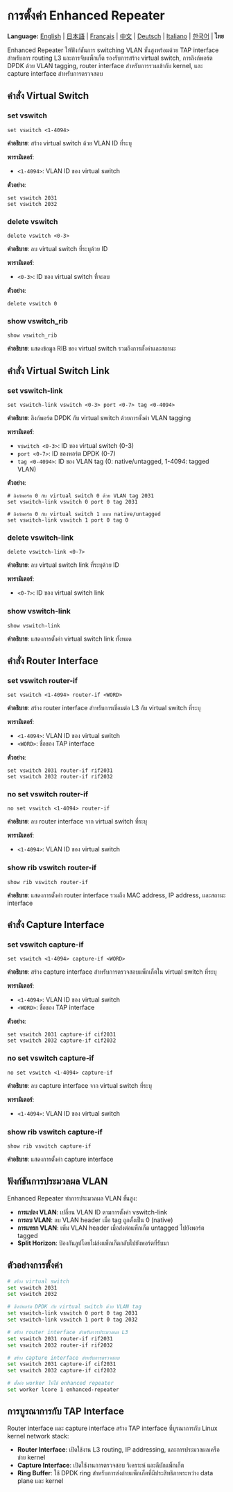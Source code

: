 # การตั้งค่า Enhanced Repeater

**Language:** [English](../en/enhanced-repeater.md) | [日本語](../ja/enhanced-repeater.md) | [Français](../fr/enhanced-repeater.md) | [中文](../zh/enhanced-repeater.md) | [Deutsch](../de/enhanced-repeater.md) | [Italiano](../it/enhanced-repeater.md) | [한국어](../ko/enhanced-repeater.md) | **ไทย**

Enhanced Repeater ให้ฟังก์ชันการ switching VLAN ขั้นสูงพร้อมด้วย TAP interface สำหรับการ routing L3 และการจับแพ็กเก็ต รองรับการสร้าง virtual switch, การลิงก์พอร์ต DPDK ด้วย VLAN tagging, router interface สำหรับการรวมเข้ากับ kernel, และ capture interface สำหรับการตรวจสอบ

## คำสั่ง Virtual Switch

### set vswitch
```
set vswitch <1-4094>
```
**คำอธิบาย**: สร้าง virtual switch ด้วย VLAN ID ที่ระบุ

**พารามิเตอร์**:
- `<1-4094>`: VLAN ID ของ virtual switch

**ตัวอย่าง**:
```
set vswitch 2031
set vswitch 2032
```

### delete vswitch
```
delete vswitch <0-3>
```
**คำอธิบาย**: ลบ virtual switch ที่ระบุด้วย ID

**พารามิเตอร์**:
- `<0-3>`: ID ของ virtual switch ที่จะลบ

**ตัวอย่าง**:
```
delete vswitch 0
```

### show vswitch_rib
```
show vswitch_rib
```
**คำอธิบาย**: แสดงข้อมูล RIB ของ virtual switch รวมถึงการตั้งค่าและสถานะ

## คำสั่ง Virtual Switch Link

### set vswitch-link
```
set vswitch-link vswitch <0-3> port <0-7> tag <0-4094>
```
**คำอธิบาย**: ลิงก์พอร์ต DPDK กับ virtual switch ด้วยการตั้งค่า VLAN tagging

**พารามิเตอร์**:
- `vswitch <0-3>`: ID ของ virtual switch (0-3)
- `port <0-7>`: ID ของพอร์ต DPDK (0-7)  
- `tag <0-4094>`: ID ของ VLAN tag (0: native/untagged, 1-4094: tagged VLAN)

**ตัวอย่าง**:
```
# ลิงก์พอร์ต 0 กับ virtual switch 0 ด้วย VLAN tag 2031
set vswitch-link vswitch 0 port 0 tag 2031

# ลิงก์พอร์ต 0 กับ virtual switch 1 แบบ native/untagged
set vswitch-link vswitch 1 port 0 tag 0
```

### delete vswitch-link
```
delete vswitch-link <0-7>
```
**คำอธิบาย**: ลบ virtual switch link ที่ระบุด้วย ID

**พารามิเตอร์**:
- `<0-7>`: ID ของ virtual switch link

### show vswitch-link
```
show vswitch-link
```
**คำอธิบาย**: แสดงการตั้งค่า virtual switch link ทั้งหมด

## คำสั่ง Router Interface

### set vswitch router-if
```
set vswitch <1-4094> router-if <WORD>
```
**คำอธิบาย**: สร้าง router interface สำหรับการเชื่อมต่อ L3 กับ virtual switch ที่ระบุ

**พารามิเตอร์**:
- `<1-4094>`: VLAN ID ของ virtual switch
- `<WORD>`: ชื่อของ TAP interface

**ตัวอย่าง**:
```
set vswitch 2031 router-if rif2031
set vswitch 2032 router-if rif2032
```

### no set vswitch router-if
```
no set vswitch <1-4094> router-if
```
**คำอธิบาย**: ลบ router interface จาก virtual switch ที่ระบุ

**พารามิเตอร์**:
- `<1-4094>`: VLAN ID ของ virtual switch

### show rib vswitch router-if
```
show rib vswitch router-if
```
**คำอธิบาย**: แสดงการตั้งค่า router interface รวมถึง MAC address, IP address, และสถานะ interface

## คำสั่ง Capture Interface

### set vswitch capture-if
```
set vswitch <1-4094> capture-if <WORD>
```
**คำอธิบาย**: สร้าง capture interface สำหรับการตรวจสอบแพ็กเก็ตใน virtual switch ที่ระบุ

**พารามิเตอร์**:
- `<1-4094>`: VLAN ID ของ virtual switch
- `<WORD>`: ชื่อของ TAP interface

**ตัวอย่าง**:
```
set vswitch 2031 capture-if cif2031
set vswitch 2032 capture-if cif2032
```

### no set vswitch capture-if
```
no set vswitch <1-4094> capture-if
```
**คำอธิบาย**: ลบ capture interface จาก virtual switch ที่ระบุ

**พารามิเตอร์**:
- `<1-4094>`: VLAN ID ของ virtual switch

### show rib vswitch capture-if
```
show rib vswitch capture-if
```
**คำอธิบาย**: แสดงการตั้งค่า capture interface

## ฟังก์ชันการประมวลผล VLAN

Enhanced Repeater ทำการประมวลผล VLAN ขั้นสูง:

- **การแปลง VLAN**: เปลี่ยน VLAN ID ตามการตั้งค่า vswitch-link
- **การลบ VLAN**: ลบ VLAN header เมื่อ tag ถูกตั้งเป็น 0 (native)  
- **การแทรก VLAN**: เพิ่ม VLAN header เมื่อส่งต่อแพ็กเก็ต untagged ไปยังพอร์ต tagged
- **Split Horizon**: ป้องกันลูปโดยไม่ส่งแพ็กเก็ตกลับไปยังพอร์ตที่รับมา

## ตัวอย่างการตั้งค่า

```bash
# สร้าง virtual switch
set vswitch 2031
set vswitch 2032

# ลิงก์พอร์ต DPDK กับ virtual switch ด้วย VLAN tag
set vswitch-link vswitch 0 port 0 tag 2031
set vswitch-link vswitch 1 port 0 tag 2032

# สร้าง router interface สำหรับการประมวลผล L3
set vswitch 2031 router-if rif2031
set vswitch 2032 router-if rif2032

# สร้าง capture interface สำหรับการตรวจสอบ
set vswitch 2031 capture-if cif2031
set vswitch 2032 capture-if cif2032

# ตั้งค่า worker ให้ใช้ enhanced repeater
set worker lcore 1 enhanced-repeater
```

## การบูรณาการกับ TAP Interface

Router interface และ capture interface สร้าง TAP interface ที่บูรณาการกับ Linux kernel network stack:

- **Router Interface**: เปิดใช้งาน L3 routing, IP addressing, และการประมวลผลเครือข่าย kernel
- **Capture Interface**: เปิดใช้งานการตรวจสอบ วิเคราะห์ และดีบักแพ็กเก็ต
- **Ring Buffer**: ใช้ DPDK ring สำหรับการส่งถ่ายแพ็กเก็ตที่มีประสิทธิภาพระหว่าง data plane และ kernel